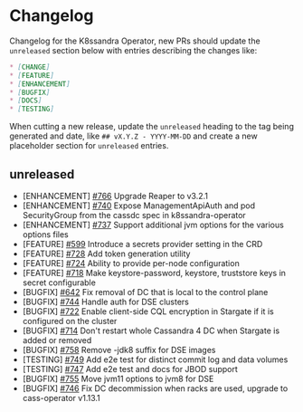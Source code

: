# Changelog

Changelog for the K8ssandra Operator, new PRs should update the `unreleased` section below with entries describing the changes like:

```markdown
* [CHANGE]
* [FEATURE]
* [ENHANCEMENT]
* [BUGFIX]
* [DOCS]
* [TESTING]
```

When cutting a new release, update the `unreleased` heading to the tag being generated and date, like `## vX.Y.Z - YYYY-MM-DD` and create a new placeholder section for  `unreleased` entries.

## unreleased

* [ENHANCEMENT] [#766](https://github.com/k8ssandra/k8ssandra-operator/issues/766) Upgrade Reaper to v3.2.1
* [ENHANCEMENT] [#740](https://github.com/k8ssandra/k8ssandra-operator/issues/740)  Expose ManagementApiAuth and pod SecurityGroup from the cassdc spec in k8ssandra-operator
* [ENHANCEMENT] [#737](https://github.com/k8ssandra/k8ssandra-operator/issues/737) Support additional jvm options for the various options files 
* [FEATURE] [#599](https://github.com/k8ssandra/k8ssandra-operator/issues/599) Introduce a secrets provider setting in the CRD
* [FEATURE] [#728](https://github.com/k8ssandra/k8ssandra-operator/issues/728) Add token generation utility
* [FEATURE] [#724](https://github.com/k8ssandra/k8ssandra-operator/issues/724) Ability to provide per-node configuration
* [FEATURE] [#718](https://github.com/k8ssandra/k8ssandra-operator/issues/718) Make keystore-password, keystore, truststore keys in secret configurable
* [BUGFIX] [#642](https://github.com/k8ssandra/k8ssandra-operator/issues/642) Fix removal of DC that is local to the control plane
* [BUGFIX] [#744](https://github.com/k8ssandra/k8ssandra-operator/issues/744) Handle auth for DSE clusters
* [BUGFIX] [#722](https://github.com/k8ssandra/k8ssandra-operator/issues/722) Enable client-side CQL encryption in Stargate if it is configured on the cluster
* [BUGFIX] [#714](https://github.com/k8ssandra/k8ssandra-operator/issues/714) Don't restart whole Cassandra 4 DC when Stargate is added or removed
* [BUGFIX] [#758](https://github.com/k8ssandra/k8ssandra-operator/issues/758) Remove -jdk8 suffix for DSE images
* [TESTING] [#749](https://github.com/k8ssandra/k8ssandra-operator/issues/749) Add e2e test for distinct commit log and data volumes
* [TESTING] [#747](https://github.com/k8ssandra/k8ssandra-operator/issues/747) Add e2e test and docs for JBOD support
* [BUGFIX] [#755](https://github.com/k8ssandra/k8ssandra-operator/issues/755) Move jvm11 options to jvm8 for DSE
* [BUGFIX] [#746](https://github.com/k8ssandra/k8ssandra-operator/issues/746) Fix DC decommission when racks are used, upgrade to cass-operator v1.13.1
